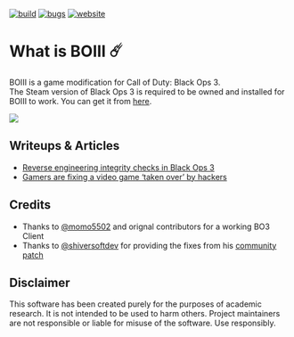 [![build](https://img.shields.io/github/actions/workflow/status/CBServers/boiii/build.yml?branch=main&label=Build&logo=github)](https://github.com/CBServers/boiii/actions)
[![bugs](https://img.shields.io/github/issues/CBServers/boiii/bug?label=Bugs)](https://github.com/CBServers/boiii/issues?q=is%3Aissue+is%3Aopen+label%3Abug)
[![website](https://img.shields.io/badge/CBServers-Website-blue)](https://cbservers.xyz)


# What is BOIII ☄️

BOIII is a game modification for Call of Duty: Black Ops 3.  
The Steam version of Black Ops 3 is required to be owned and installed for BOIII to work. You can get it from <a href="https://store.steampowered.com/app/311210/Call_of_Duty_Black_Ops_III/">here</a>.

<img src="https://encrypted-tbn0.gstatic.com/images?q=tbn:ANd9GcQeSXYzQITJrcjiifN1nqX1fsVE7VwLZ3vl2g&usqp=CAU">

## Writeups & Articles

- <a href="https://momo5502.com/posts/2022-11-17-reverse-engineering-integrity-checks-in-black-ops-3/">Reverse engineering integrity checks in Black Ops 3</a>
- <a href="https://techcrunch.com/2023/02/28/gamers-are-fixing-a-video-game-taken-over-by-hackers/">Gamers are fixing a video game ‘taken over’ by hackers</a>

## Credits

- Thanks to <a href="https://github.com/momo5502">@momo5502</a> and orignal contributors for a working BO3 Client
- Thanks to <a href="https://github.com/shiversoftdev">@shiversoftdev</a> for providing the fixes from his <a href="https://github.com/shiversoftdev/t7patch">community patch</a>

## Disclaimer

This software has been created purely for the purposes of
academic research. It is not intended to be used to harm
others. Project maintainers are not responsible or
liable for misuse of the software. Use responsibly.